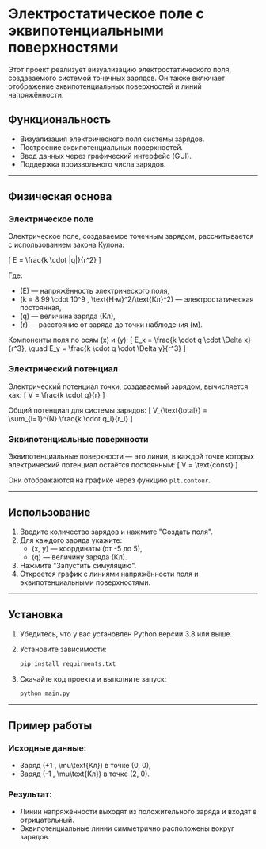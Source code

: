 # Электростатическое поле с эквипотенциальными поверхностями

Этот проект реализует визуализацию электростатического поля, создаваемого системой точечных зарядов. Он также включает отображение эквипотенциальных поверхностей и линий напряжённости.

## Функциональность
- Визуализация электрического поля системы зарядов.
- Построение эквипотенциальных поверхностей.
- Ввод данных через графический интерфейс (GUI).
- Поддержка произвольного числа зарядов.

---

## Физическая основа

### Электрическое поле
Электрическое поле, создаваемое точечным зарядом, рассчитывается с использованием закона Кулона:

\[
E = \frac{k \cdot |q|}{r^2}
\]

Где:
- \(E\) — напряжённость электрического поля,
- \(k = 8.99 \cdot 10^9 \, \text{Н·м}^2/\text{Кл}^2\) — электростатическая постоянная,
- \(q\) — величина заряда (Кл),
- \(r\) — расстояние от заряда до точки наблюдения (м).

Компоненты поля по осям \(x\) и \(y\):
\[
E_x = \frac{k \cdot q \cdot \Delta x}{r^3}, \quad E_y = \frac{k \cdot q \cdot \Delta y}{r^3}
\]

### Электрический потенциал
Электрический потенциал точки, создаваемый зарядом, вычисляется как:
\[
V = \frac{k \cdot q}{r}
\]

Общий потенциал для системы зарядов:
\[
V_{\text{total}} = \sum_{i=1}^{N} \frac{k \cdot q_i}{r_i}
\]

### Эквипотенциальные поверхности
Эквипотенциальные поверхности — это линии, в каждой точке которых электрический потенциал остаётся постоянным:
\[
V = \text{const}
\]

Они отображаются на графике через функцию `plt.contour`.

---

## Использование

1. Введите количество зарядов и нажмите "Создать поля".
2. Для каждого заряда укажите:
   - \(x, y\) — координаты (от -5 до 5),
   - \(q\) — величину заряда (Кл).
3. Нажмите "Запустить симуляцию".
4. Откроется график с линиями напряжённости поля и эквипотенциальными поверхностями.

---

## Установка

1. Убедитесь, что у вас установлен Python версии 3.8 или выше.
2. Установите зависимости:
   ```bash
   pip install requirments.txt
   ```
3. Скачайте код проекта и выполните запуск:

   ```bash
   python main.py
   ```

---

## Пример работы
### Исходные данные:
- Заряд \(+1 \, \mu\text{Кл}\) в точке (0, 0),
- Заряд \(-1 \, \mu\text{Кл}\) в точке (2, 0).

### Результат:
- Линии напряжённости выходят из положительного заряда и входят в отрицательный.
- Эквипотенциальные линии симметрично расположены вокруг зарядов.



